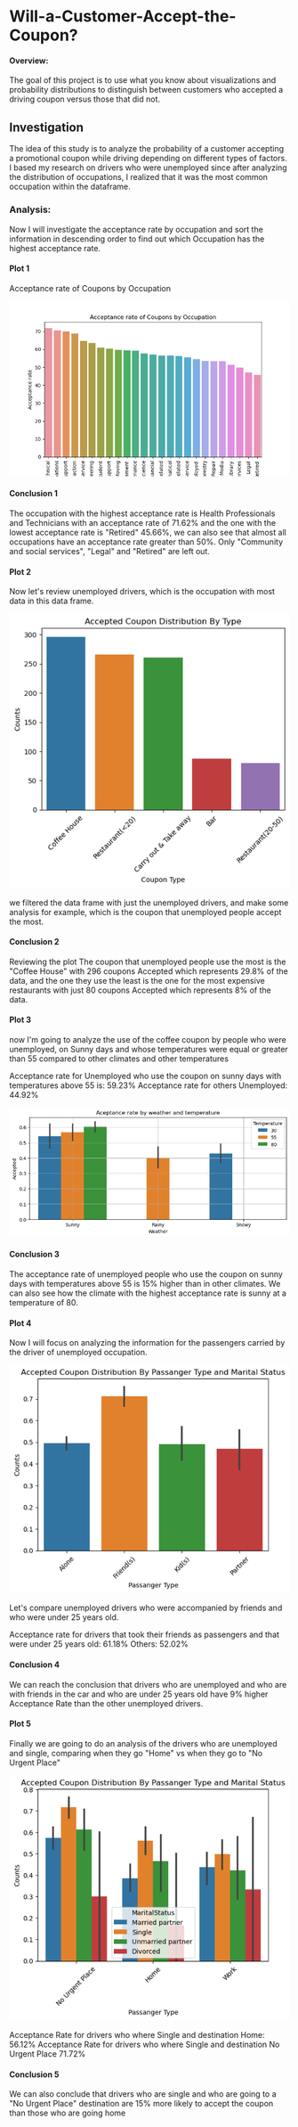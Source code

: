 # Will-a-Customer-Accept-the-Coupon? #

#### Overview: ####

The goal of this project is to use what you know about visualizations and probability distributions to distinguish between customers who accepted a driving coupon versus those that did not.

## Investigation ##

The idea of ​​this study is to analyze the probability of a customer accepting a promotional coupon while driving depending on different types of factors. I based my research on drivers who were unemployed since after analyzing the distribution of occupations, I realized that it was the most common occupation within the dataframe.

### Analysis: ###

Now I will investigate the acceptance rate by occupation and sort the information in descending order to find out which Occupation has the highest acceptance rate.

#### Plot 1 ####

Acceptance rate of Coupons by Occupation

![](images/plot1_2.png)

####  Conclusion 1 ####
The occupation with the highest acceptance rate is Health Professionals and Technicians with an acceptance rate of 71.62% and the one with the lowest acceptance rate is "Retired" 45.66%, we can also see that almost all occupations have an acceptance rate greater than 50%. Only "Community and social services", "Legal" and "Retired" are left out.

#### Plot 2 ####

Now let's review unemployed drivers, which is the occupation with most data in this data frame.

![](images/plot2.png)

we filtered the data frame with just the unemployed drivers, and make some analysis for example, which is the coupon that unemployed people accept the most.

####  Conclusion 2 ####

Reviewing the plot The coupon that unemployed people use the most is the "Coffee House" with 296 coupons Accepted which represents 29.8% of the data, and the one they use the least is the one for the most expensive restaurants with just 80 coupons Accepted which represents 8% of the data.

#### Plot 3 ####

now I'm going to analyze the use of the coffee coupon by people who were unemployed, on Sunny days and whose temperatures were equal or greater than 55 compared to other climates and other temperatures

Acceptance rate for Unemployed who use the coupon on sunny days with temperatures above 55 is:  59.23%
Acceptance rate for others Unemployed: 44.92%

![](images/plot3.png)

####  Conclusion 3 ####

The acceptance rate of unemployed people who use the coupon on sunny days with temperatures above 55 is 15% higher than in other climates. We can also see how the climate with the highest acceptance rate is sunny at a temperature of 80.

#### Plot 4 ####

Now I will focus on analyzing the information for the passengers carried by the driver of unemployed occupation.

![](images/plot4.png)

Let's compare unemployed drivers who were accompanied by friends and who were under 25 years old.

Acceptance rate for drivers that took their friends as passengers and that were under 25 years old: 61.18%
Others: 52.02%

####  Conclusion 4 ####

We can reach the conclusion that drivers who are unemployed and who are with friends in the car and who are under 25 years old have 9% higher Acceptance Rate than the other unemployed drivers.

#### Plot 5 ####

Finally we are going to do an analysis of the drivers who are unemployed and single, comparing when they go "Home" vs when they go to "No Urgent Place"

![](images/plot5.png)

Acceptance Rate for drivers who where Single and destination Home: 56.12%
Acceptance Rate for drivers who where Single and destination No Urgent Place 71.72%
####  Conclusion 5 ####

We can also conclude that drivers who are single and who are going to a "No Urgent Place" destination are 15% more likely to accept the coupon than those who are going home